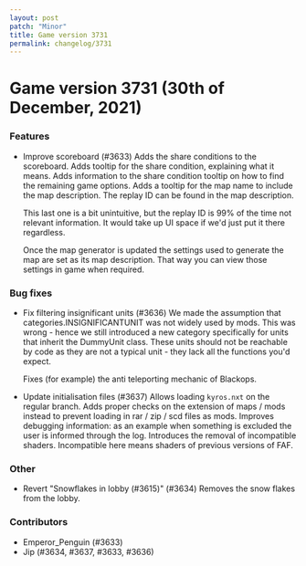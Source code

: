```yaml
---
layout: post
patch: "Minor"
title: Game version 3731
permalink: changelog/3731
---
```


# Game version 3731 (30th of December, 2021)

### Features

- Improve scoreboard (#3633)
  Adds the share conditions to the scoreboard. Adds tooltip for
  the share condition, explaining what it means. Adds information
  to the share condition tooltip on how to find the remaining
  game options. Adds a tooltip for the map name to include the
  map description. The replay ID can be found in the map description.

  This last one is a bit unintuitive, but the replay ID is 99% of the time
  not relevant information. It would take up UI space if we'd just put
  it there regardless.

  Once the map generator is updated the settings used to generate
  the map are set as its map description. That way you can view those
  settings in game when required.

### Bug fixes

- Fix filtering insignificant units (#3636)
  We made the assumption that categories.INSIGNIFICANTUNIT
  was not widely used by mods. This was wrong - hence we still
  introduced a new category specifically for units that inherit the
  DummyUnit class. These units should not be reachable by code
  as they are not a typical unit - they lack all the functions you'd
  expect.

  Fixes (for example) the anti teleporting mechanic of Blackops.

- Update initialisation files (#3637)
  Allows loading `kyros.nxt` on the regular branch. Adds
  proper checks on the extension of maps / mods instead to
  prevent loading in rar / zip / scd files as mods. Improves
  debugging information: as an example when something is
  excluded the user is informed through the log. Introduces
  the removal of incompatible shaders. Incompatible here
  means shaders of previous versions of FAF.

### Other

- Revert "Snowflakes in lobby (#3615)" (#3634)
  Removes the snow flakes from the lobby.

### Contributors

- Emperor_Penguin (#3633)
- Jip (#3634, #3637, #3633, #3636)
